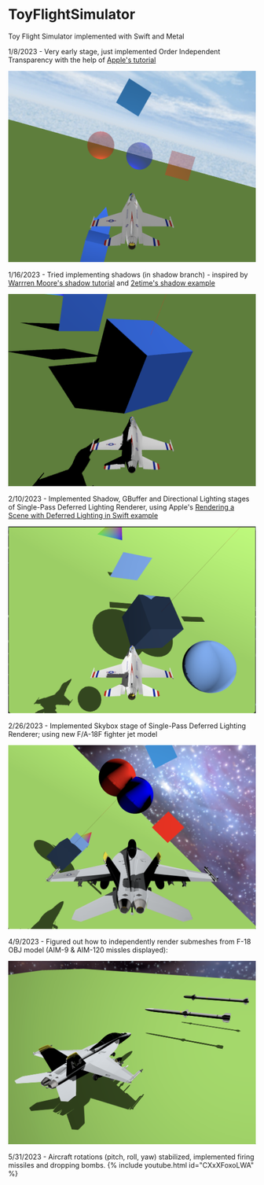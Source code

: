 # ToyFlightSimulator
Toy Flight Simulator implemented with Swift and Metal

1/8/2023 - Very early stage, just implemented Order Independent Transparency with the help of [Apple's tutorial](https://developer.apple.com/documentation/metal/metal_sample_code_library/implementing_order-independent_transparency_with_image_blocks)

![Toy Flight Sim](ToyFlightSim.png)


1/16/2023 - Tried implementing shadows (in shadow branch) - inspired by [Warrren Moore's shadow tutorial](https://medium.com/@warrenm/thirty-days-of-metal-day-19-directional-shadows-116cecbafcbb) and [2etime's shadow example](https://discord.com/channels/428977382515277824/428977382515277830/1059718599398404116)

![Shadows](TFSShadows.png)


2/10/2023 - Implemented Shadow, GBuffer and Directional Lighting stages of Single-Pass Deferred Lighting Renderer, using Apple's [Rendering a Scene with Deferred Lighting in Swift example](https://developer.apple.com/documentation/metal/metal_sample_code_library/rendering_a_scene_with_deferred_lighting_in_swift)

![Deferred Lighting with Shadows v1](TFSDeferredLightingShadows.png)


2/26/2023 - Implemented Skybox stage of Single-Pass Deferred Lighting Renderer; using new F/A-18F fighter jet model

![Skybox & F-18](SPDL.png)


4/9/2023 - Figured out how to independently render submeshes from F-18 OBJ model (AIM-9 & AIM-120 missles displayed):

![Missles](Missiles.png)


5/31/2023 - Aircraft rotations (pitch, roll, yaw) stabilized, implemented firing missiles and dropping bombs.
{% include youtube.html id="CXxXFoxoLWA" %}